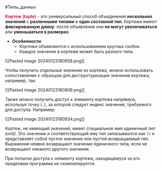 #Типы_данных 

<span style="color:crimson;"><b>Кортеж (tuple)</b></span> - это универсальный способ объединения **нескольких значений** с **различными типами** в **один составной тип**. Кортежи имеют **фиксированную длину**: после объявления они **не могут увеличиваться** или **уменьшаться в размерах**.
- **Особенности**: 
  - Кортежи объявляются с использованием круглых скобок.
  - Каждое значение в кортеже может быть разного типа.


![[Pasted image 20240123180658.png]]


Чтобы получить отдельные значения из кортежа, можно использовать сопоставление с образцом для деструктуризации значения кортежа, например, так:

![[Pasted image 20240123180809.png]]


Также можно получить доступ к элементу кортежа напрямую, используя точку 
(`.`), за которой следует индекс значения, требуемого для доступа. Например:

![[Pasted image 20240123180934.png]]

Кортеж, не имеющий значений, имеет специальное имя _единичный тип (unit)_. Это значение и соответствующий ему тип записываются как `()` и представляет собой пустое значение или пустой возвращаемый тип. Выражения неявно возвращают значение единичного типа, если не возвращают никакого другого значения.

При попытке доступа к элементу кортежа, находящемуся за его пределами программа не скомпилируется.